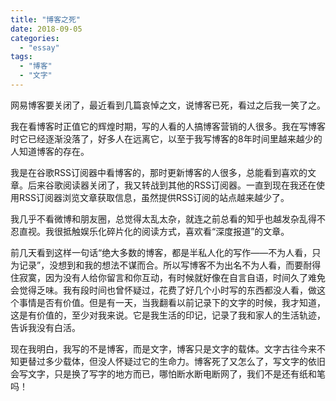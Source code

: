 ```yaml
---
title: "博客之死"
date: 2018-09-05
categories: 
  - "essay"
tags: 
  - "博客"
  - "文字"
---
```


网易博客要关闭了，最近看到几篇哀悼之文，说博客已死，看过之后我一笑了之。

我在看博客时正值它的辉煌时期，写的人看的人搞博客营销的人很多。我在写博客时它已经逐渐没落了，好多人在远离它，以至于我写博客的8年时间里越来越少的人知道博客的存在。

我是在谷歌RSS订阅器中看博客的，那时更新博客的人很多，总能看到喜欢的文章。后来谷歌阅读器关闭了，我又转战到其他的RSS订阅器。一直到现在我还在使用RSS订阅器浏览文章获取信息，虽然提供RSS订阅的站点越来越少了。

我几乎不看微博和朋友圈，总觉得太乱太杂，就连之前总看的知乎也越发杂乱得不忍直视。我很抵触娱乐化碎片化的阅读方式，喜欢看“深度报道”的文章。

前几天看到这样一句话“绝大多数的博客，都是半私人化的写作——不为人看，只为记录”，没想到和我的想法不谋而合。所以写博客不为出名不为人看，而要耐得住寂寞，因为没有人给你留言和你互动，有时候就好像在自言自语，时间久了难免会觉得乏味。我有段时间也曾怀疑过，花费了好几个小时写的东西都没人看，做这个事情是否有价值。但是有一天，当我翻看以前记录下的文字的时候，我才知道，这是有价值的，至少对我来说。它是我生活的印记，记录了我和家人的生活轨迹，告诉我没有白活。

现在我明白，我写的不是博客，而是文字，博客只是文字的载体。文字古往今来不知更替过多少载体，但没人怀疑过它的生命力。博客死了又怎么了，写文字的依旧会写文字，只是换了写字的地方而已，哪怕断水断电断网了，我们不是还有纸和笔吗！
